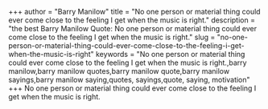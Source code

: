 +++
author = "Barry Manilow"
title = "No one person or material thing could ever come close to the feeling I get when the music is right."
description = "the best Barry Manilow Quote: No one person or material thing could ever come close to the feeling I get when the music is right."
slug = "no-one-person-or-material-thing-could-ever-come-close-to-the-feeling-i-get-when-the-music-is-right"
keywords = "No one person or material thing could ever come close to the feeling I get when the music is right.,barry manilow,barry manilow quotes,barry manilow quote,barry manilow sayings,barry manilow saying,quotes, sayings,quote, saying, motivation"
+++
No one person or material thing could ever come close to the feeling I get when the music is right.
